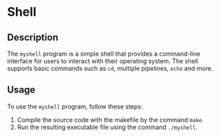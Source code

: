 # Shell

## Description

The `myshell` program is a simple shell that provides a command-line interface for users to interact with their operating system. The shell supports basic commands such as `cd`, multiple pipelines, `echo` and more.

## Usage

To use the `myshell` program, follow these steps:

1. Compile the source code with the makefile by the command `make`.
2. Run the resulting executable file using the command `./myshell`.

